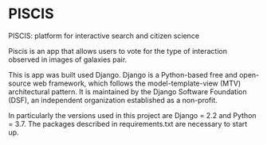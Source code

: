 # PISCIS
PISCIS: platform for interactive search and citizen science


Piscis is an app that allows users to vote for the type of interaction observed in images of galaxies pair. 

This is app was built used Django. Django is a Python-based free and open-source web framework, which follows the model-template-view (MTV) architectural pattern. It is maintained by the Django Software Foundation (DSF), an independent organization established as a non-profit. 

In particularly the versions used in this project are Django = 2.2 and Python = 3.7. The packages described in requirements.txt are necessary to start up.
